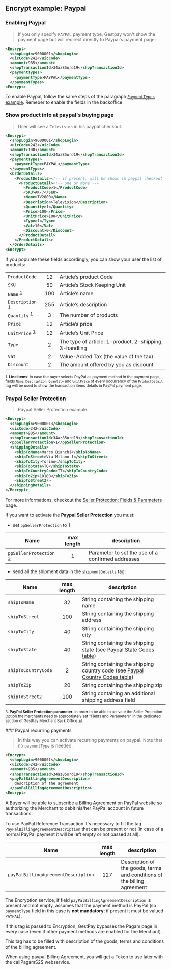 
## Encrypt example: Paypal

### Enabling Paypal 

> If you only specify `PAYPAL` payment type, Gestpay won't show the payment page but will redirect directly to Paypal's payment page: 

```xml
<Encrypt>
  <shopLogin>9000001</shopLogin>
  <uicCode>242</uicCode>
  <amount>985</amount>
  <shopTransactionId>34az85ord19</shopTransactionId> 
  <paymentTypes>
    <paymentType>PAYPAL</paymentType>
  </paymentTypes>
<Encrypt>
```

To enable Paypal, follow the same steps of the paragraph [`PaymentTypes` example](#paymentTypes). Remeber to enable the fields in the backoffice. 

### Show product info at paypal's buying page 

> User will see a `Television` in his paypal checkout. 

```xml
<Encrypt>
  <shopLogin>9000001</shopLogin>
  <uicCode>242</uicCode>
  <amount>100</amount>
  <shopTransactionId>34az85ord19</shopTransactionId> 
  <paymentTypes>
    <paymentType>PAYPAL</paymentType>
  </paymentTypes>
  <OrderDetails>
    <ProductDetails><!-- if present, will be shown in paypal checkout -->
      <ProductDetail><!-- one or more -->
        <ProductCode>1</ProductCode>
        <SKU>AK-7</SKU> 
        <Name>TV2000</Name> 
        <Description>Television</Description> 
        <Quantity>1</Quantity> 
        <Price>100</Price> 
        <UnitPrice>100</UnitPrice> 
        <Type>1</Type> 
        <Vat>10</Vat> 
        <Discount>0</Discount>
      </ProductDetail> 
    </ProductDetails>
  </OrderDetails>
<Encrypt>
```

If you populate these fields accordingly, you can show your user the list of products: 

|  |  |  |
| ---- | :--------: | ----------- | 
| `ProductCode` |  12  | Article’s product Code |
| `SKU` |  50  | Article’s Stock Keeping Unit |
| `Name` <sup><a href="#fnPP" id="refPP">1</a></sup> |  100  | Article’s name |
| `Description` <sup><a href="#fnPP" id="refPP">1</a></sup> |  255  | Article’s description |
| `Quantity` <sup><a href="#fnPP" id="refPP">1</a></sup> |  3  | The number of products |
| `Price` |  12  | Article’s price |
| `UnitPrice` <sup><a href="#fnPP" id="refPP">1</a></sup> |  12  | Article’s Unit Price |
| `Type` |  2  | The type of article: 1-product, 2-shipping, 3-handling |
| `Vat` |  2  | Value-Added Tax (the value of the tax) |
| `Discount` |  2  | The amount offered by you as discount |

<sup id="fnPP">1. **Line Items**: in case the buyer selects PayPal as payment method in the payment page, fields `Name`, `Description`, `Quantity` and `UnitPrice` of every occurrency of the `ProductDetail` tag will be used to show the transaction items details in PayPal payment page.</sup>

### Paypal Seller Protection 

> Paypal Seller Protection example: 

```xml
<Encrypt>
  <shopLogin>9000001</shopLogin>
  <uicCode>242</uicCode>
  <amount>985</amount>
  <shopTransactionId>34az85ord19</shopTransactionId>
  <ppSellerProtection>1</ppSellerProtection>
  <shippingDetails>
    <shipToName>Marco Bianchi</shipToName>
    <shipToStreet>Via Milano 1</shipToStreet>
    <shipToCity>Torino</shipToCity>
    <shipToState>TO</shipToState>
    <shipToCountryCode>IT</shipToCountryCode>
    <shipToZip>10100</shipToZip>
    <shipToStreet2/>
  </shippingDetails>
</Encrypt>
```

For more informations, checkout the [Seller Protection: Fields & Parameters](https://hype-app.github.io/gestpay-doc/gs/how-gestpay-works.html) page.


If you want to activate the **Paypal Seller Protection** you must:

- set `ppSellerProtection` to 1

| Name | max length | description |
| ---- | :--------: | ----------- |
| `ppSellerProtection` <sup><a href="#fn3" id="ref3">3</a></sup> | 1 | Parameter to set the use of a confirmed addresses |

- send all the shipment data in the `shipmentDetails` tag: 

| Name | max length | description |
| ---- | :--------: | ----------- |
| `shipToName` | 32 | String containing the shipping name |
| `shipToStreet` | 100 | String containing the shipping address |
| `shipToCity` | 40 | String containing the shipping city |
| `shipToState` | 40 | String containing the shipping state (see [Paypal State Codes table](#paypal-state-amp-province-codes)) |
| `shipToCountryCode` | 2 | String containing the shipping country code (see [Paypal Country Codes table](#paypal-country-codes)) |
| `shipToZip` | 20 | String containing the shipping zip |
| `shipToStreet2` | 100 | String containing an additional shipping address field | 

<sup id="fn3">3. **PayPal Seller Protection parameter**. In order to be able to activate the Seller Protection Option the merchants need to appropriately set "Fields and Parameters" in the dedicated section of GestPay Merchant Back Office.<a href="#ref3" title="Jump back to footnote 3 in the text.">↩</a></sup>


### Paypal recurring payments 

> In this way you can activate recurring payments on paypal. Note that no `paymentType` is needed. 

```xml
<Encrypt>
  <shopLogin>9000001</shopLogin>
  <uicCode>242</uicCode>
  <amount>985</amount>
  <shopTransactionId>34az85ord19</shopTransactionId> 
  <payPalBillingAgreementDescription>
    description of the agreement 
  </payPalBillingAgreementDescription>
<Encrypt>
```

A Buyer will be able to subscribe a Billing Agreement on PayPal website so authorizing the Merchant to debit his/her PayPal account in future transactions.

To use PayPal Reference Transaction it's necessary to fill the tag `PayPalBillingAgreementDescription` that can be present or not (in case of a normal PayPal payment it will be left empty or not passed at all).


| Name | max length | description |
| ---- | :--------: | ----------- |
| `payPalBillingAgreementDescription` | 127 | Description of the goods, terms and conditions of the billing agreement |

The Encryption service, if field `payPalBillingAgreementDescription` is present and not empty, assumes that the payment method is PayPal (so `paymentType` field in this case is **not mandatory**: if present it must be valued `PAYPAL`).

If this tag is passed to Encryption, GestPay bypasses the Pagam page in every case (even if other payment methods are enabled for the Merchant).

This tag has to be filled with description of the goods, terms and conditions of the billing agreement.

<aside class="notice">When using paypal Billing Agreement, you will get a Token to use later with the callPagamS2S webservice. </aside>
